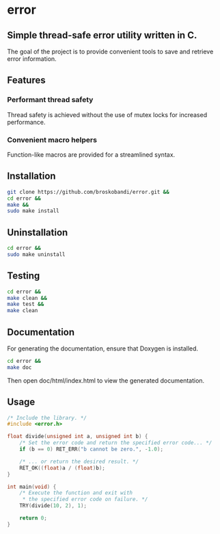 # error
## Simple thread-safe error utility written in C.
The goal of the project is to provide convenient tools to save and retrieve 
error information.
## Features
### Performant thread safety
Thread safety is achieved without the use of mutex locks for increased 
performance.
### Convenient macro helpers
Function-like macros are provided for a streamlined syntax.
## Installation
```bash
git clone https://github.com/broskobandi/error.git &&
cd error &&
make &&
sudo make install
```
## Uninstallation
```bash
cd error &&
sudo make uninstall
```
## Testing
```bash
cd error &&
make clean &&
make test &&
make clean
```
## Documentation
For generating the documentation, ensure that Doxygen is installed.
```bash
cd error &&
make doc
```
Then open doc/html/index.html to view the generated documentation.
## Usage
```c
/* Include the library. */
#include <error.h>

float divide(unsigned int a, unsigned int b) {
	/* Set the error code and return the specified error code... */
	if (b == 0) RET_ERR("b cannot be zero.", -1.0);

	/* ... or return the desired result. */
	RET_OK((float)a / (float)b);
}

int main(void) {
	/* Execute the function and exit with
	 * the specified error code on failure. */
	TRY(divide(10, 2), 1);

	return 0;
}
```
